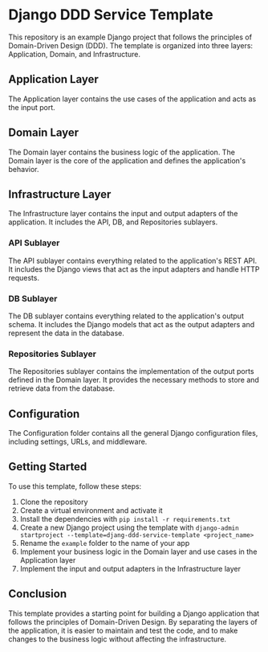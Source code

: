 # Django DDD Service Template

This repository is an example Django project that follows the principles of Domain-Driven Design (DDD). The template is organized into three layers: Application, Domain, and Infrastructure.

## Application Layer

The Application layer contains the use cases of the application and acts as the input port.

## Domain Layer

The Domain layer contains the business logic of the application. The Domain layer is the core of the application and defines the application's behavior.

## Infrastructure Layer

The Infrastructure layer contains the input and output adapters of the application. It includes the API, DB, and Repositories sublayers.

### API Sublayer

The API sublayer contains everything related to the application's REST API. It includes the Django views that act as the input adapters and handle HTTP requests.

### DB Sublayer

The DB sublayer contains everything related to the application's output schema. It includes the Django models that act as the output adapters and represent the data in the database.

### Repositories Sublayer

The Repositories sublayer contains the implementation of the output ports defined in the Domain layer. It provides the necessary methods to store and retrieve data from the database.

## Configuration

The Configuration folder contains all the general Django configuration files, including settings, URLs, and middleware.

## Getting Started

To use this template, follow these steps:

1. Clone the repository
2. Create a virtual environment and activate it
3. Install the dependencies with `pip install -r requirements.txt`
4. Create a new Django project using the template with `django-admin startproject --template=djang-ddd-service-template <project_name>`
5. Rename the `example` folder to the name of your app
6. Implement your business logic in the Domain layer and use cases in the Application layer
7. Implement the input and output adapters in the Infrastructure layer

## Conclusion

This template provides a starting point for building a Django application that follows the principles of Domain-Driven Design. By separating the layers of the application, it is easier to maintain and test the code, and to make changes to the business logic without affecting the infrastructure.
